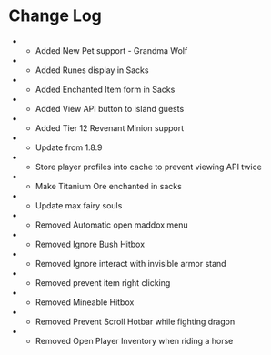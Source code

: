 # Change Log

* + Added New Pet support - Grandma Wolf
* + Added Runes display in Sacks
* + Added Enchanted Item form in Sacks
* + Added View API button to island guests
* + Added Tier 12 Revenant Minion support
* * Update from 1.8.9
* * Store player profiles into cache to prevent viewing API twice
* * Make Titanium Ore enchanted in sacks
* * Update max fairy souls
* - Removed Automatic open maddox menu
* - Removed Ignore Bush Hitbox
* - Removed Ignore interact with invisible armor stand
* - Removed prevent item right clicking
* - Removed Mineable Hitbox
* - Removed Prevent Scroll Hotbar while fighting dragon
* - Removed Open Player Inventory when riding a horse